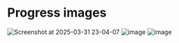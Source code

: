 # Progress images
![Screenshot at 2025-03-31 23-04-07](https://github.com/user-attachments/assets/e74ca239-3a9e-46db-a0dc-da8d3c0d1da2)
![image](https://github.com/user-attachments/assets/ff001853-3cee-4e11-895a-0c192b279b81)
![image](https://github.com/user-attachments/assets/9c9c6098-3690-4447-9c0e-228cd63fce21)
